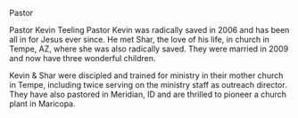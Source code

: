 Pastor

Pastor Kevin Teeling
Pastor Kevin was radically saved in 2006 and has been all in for Jesus ever since. He met Shar, the love of his life, in church in Tempe, AZ, where she was also radically saved. They were married in 2009 and now have three wonderful children. 

Kevin & Shar were discipled and trained for ministry in their mother church in Tempe, including twice serving on the ministry staff as outreach director. They have also pastored in Meridian, ID and are thrilled to pioneer a church plant in Maricopa.